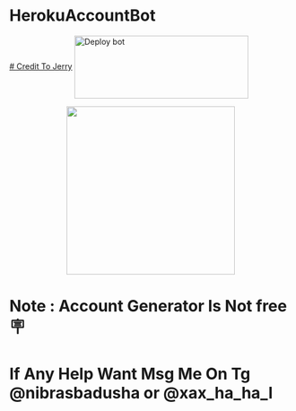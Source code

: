 # HerokuAccountBot
<a href="https://t.me/xax_ha_ha_l"># Credit To Jerry</a>
<a href="https://dashboard.heroku.com/new-app?template=https://github.com/mksir12/HerokuAccountBot" target="blank"><img align="center" src="https://i.imgur.com/6rs61MY.png" alt="Deploy bot" height="112" width="310" /></a>

<p align="center">
  <a href="https://t.me/nibrasbadush">
    <img height="300" src="https://i.imgur.com/zJvNd7c.jpeg">
  </a>
</p>

# Note : Account Generator Is Not free 🪧

# If Any Help Want Msg Me On Tg @nibrasbadusha  or  @xax_ha_ha_l
